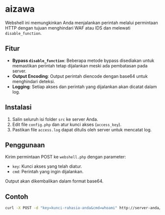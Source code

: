 # aizawa
Webshell ini memungkinkan Anda menjalankan perintah melalui permintaan HTTP dengan tujuan menghindari WAF atau IDS dan melewati `disable_function`.

## Fitur
- **Bypass `disable_function`**: Beberapa metode bypass disediakan untuk memastikan perintah tetap dijalankan meski ada pembatasan pada server.
- **Output Encoding**: Output perintah diencode dengan base64 untuk menghindari deteksi.
- **Logging**: Setiap akses dan perintah yang dijalankan akan dicatat dalam log.

## Instalasi
1. Salin seluruh isi folder `src` ke server Anda.
2. Edit file `config.php` dan atur kunci akses (`access_key`).
3. Pastikan file `access.log` dapat ditulis oleh server untuk mencatat log.

## Penggunaan
Kirim permintaan POST ke `webshell.php` dengan parameter:
- `key`: Kunci akses yang telah diatur.
- `cmd`: Perintah yang ingin dijalankan.

Output akan dikembalikan dalam format base64.

## Contoh
```bash
curl -X POST -d "key=kunci-rahasia-anda&cmd=whoami" http://server-anda/webshell.php

